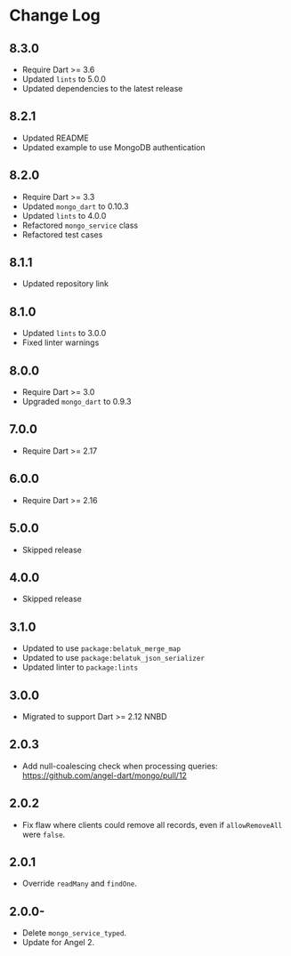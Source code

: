 # Change Log

## 8.3.0

* Require Dart >= 3.6
* Updated `lints` to 5.0.0
* Updated dependencies to the latest release

## 8.2.1

* Updated README
* Updated example to use MongoDB authentication

## 8.2.0

* Require Dart >= 3.3
* Updated `mongo_dart` to 0.10.3
* Updated `lints` to 4.0.0
* Refactored `mongo_service` class
* Refactored test cases

## 8.1.1

* Updated repository link

## 8.1.0

* Updated `lints` to 3.0.0
* Fixed linter warnings

## 8.0.0

* Require Dart >= 3.0
* Upgraded `mongo_dart` to 0.9.3

## 7.0.0

* Require Dart >= 2.17

## 6.0.0

* Require Dart >= 2.16

## 5.0.0

* Skipped release

## 4.0.0

* Skipped release

## 3.1.0

* Updated to use `package:belatuk_merge_map`
* Updated to use `package:belatuk_json_serializer`
* Updated linter to `package:lints`

## 3.0.0

* Migrated to support Dart >= 2.12 NNBD

## 2.0.3

* Add null-coalescing check when processing queries: <https://github.com/angel-dart/mongo/pull/12>

## 2.0.2

* Fix flaw where clients could remove all records, even if `allowRemoveAll` were `false`.

## 2.0.1

* Override `readMany` and `findOne`.

## 2.0.0-

* Delete `mongo_service_typed`.
* Update for Angel 2.
